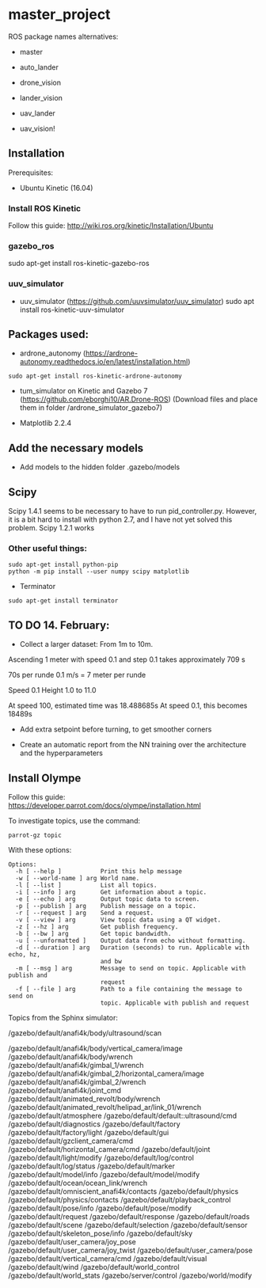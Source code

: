 # master_project


ROS package names alternatives:
* master
* auto_lander
* drone_vision
* lander_vision
* uav_lander

* uav_vision!



## Installation

Prerequisites:
* Ubuntu Kinetic (16.04)


### Install ROS Kinetic
Follow this guide: http://wiki.ros.org/kinetic/Installation/Ubuntu

### gazebo_ros
sudo apt-get install ros-kinetic-gazebo-ros

### uuv_simulator
* uuv_simulator (https://github.com/uuvsimulator/uuv_simulator)
sudo apt install ros-kinetic-uuv-simulator

## Packages used:
* ardrone_autonomy (https://ardrone-autonomy.readthedocs.io/en/latest/installation.html)
```
sudo apt-get install ros-kinetic-ardrone-autonomy
```

* tum_simulator on Kinetic and Gazebo 7 (https://github.com/eborghi10/AR.Drone-ROS)
    (Download files and place them in folder /ardrone_simulator_gazebo7)


* Matplotlib 2.2.4

## Add the necessary models
* Add models to the hidden folder .gazebo/models


## Scipy
Scipy 1.4.1 seems to be necessary to have to run pid_controller.py.
However, it is a bit hard to install with python 2.7, and I have not yet solved this problem.
Scipy 1.2.1 works

### Other useful things:
```
sudo apt-get install python-pip
python -m pip install --user numpy scipy matplotlib 
```

* Terminator
```
sudo apt-get install terminator
```

## TO DO 14. February:
* Collect a larger dataset:
From 1m to 10m.

Ascending 1 meter with speed 0.1 and step 0.1 takes approximately 709 s

70s per runde 0.1 m/s = 7 meter per runde

Speed 0.1
Height 1.0 to 11.0

At speed 100, estimated time was 18.488685s
At speed 0.1, this becomes 18489s


* Add extra setpoint before turning, to get smoother corners

* Create an automatic report from the NN training over the architecture and the hyperparameters


## Install Olympe
Follow this guide: https://developer.parrot.com/docs/olympe/installation.html


To investigate topics, use the command:
```
parrot-gz topic
```
With these options:
```
Options:
  -h [ --help ]           Print this help message
  -w [ --world-name ] arg World name.
  -l [ --list ]           List all topics.
  -i [ --info ] arg       Get information about a topic.
  -e [ --echo ] arg       Output topic data to screen.
  -p [ --publish ] arg    Publish message on a topic.
  -r [ --request ] arg    Send a request.
  -v [ --view ] arg       View topic data using a QT widget.
  -z [ --hz ] arg         Get publish frequency.
  -b [ --bw ] arg         Get topic bandwidth.
  -u [ --unformatted ]    Output data from echo without formatting.
  -d [ --duration ] arg   Duration (seconds) to run. Applicable with echo, hz, 
                          and bw
  -m [ --msg ] arg        Message to send on topic. Applicable with publish and
                          request
  -f [ --file ] arg       Path to a file containing the message to send on 
                          topic. Applicable with publish and request
```

Topics from the Sphinx simulator:

/gazebo/default/anafi4k/body/ultrasound/scan



/gazebo/default/anafi4k/body/vertical_camera/image
/gazebo/default/anafi4k/body/wrench
/gazebo/default/anafi4k/gimbal_1/wrench
/gazebo/default/anafi4k/gimbal_2/horizontal_camera/image
/gazebo/default/anafi4k/gimbal_2/wrench
/gazebo/default/anafi4k/joint_cmd
/gazebo/default/animated_revolt/body/wrench
/gazebo/default/animated_revolt/helipad_ar/link_01/wrench
/gazebo/default/atmosphere
/gazebo/default/default::ultrasound/cmd
/gazebo/default/diagnostics
/gazebo/default/factory
/gazebo/default/factory/light
/gazebo/default/gui
/gazebo/default/gzclient_camera/cmd
/gazebo/default/horizontal_camera/cmd
/gazebo/default/joint
/gazebo/default/light/modify
/gazebo/default/log/control
/gazebo/default/log/status
/gazebo/default/marker
/gazebo/default/model/info
/gazebo/default/model/modify
/gazebo/default/ocean/ocean_link/wrench
/gazebo/default/omniscient_anafi4k/contacts
/gazebo/default/physics
/gazebo/default/physics/contacts
/gazebo/default/playback_control
/gazebo/default/pose/info
/gazebo/default/pose/modify
/gazebo/default/request
/gazebo/default/response
/gazebo/default/roads
/gazebo/default/scene
/gazebo/default/selection
/gazebo/default/sensor
/gazebo/default/skeleton_pose/info
/gazebo/default/sky
/gazebo/default/user_camera/joy_pose
/gazebo/default/user_camera/joy_twist
/gazebo/default/user_camera/pose
/gazebo/default/vertical_camera/cmd
/gazebo/default/visual
/gazebo/default/wind
/gazebo/default/world_control
/gazebo/default/world_stats
/gazebo/server/control
/gazebo/world/modify